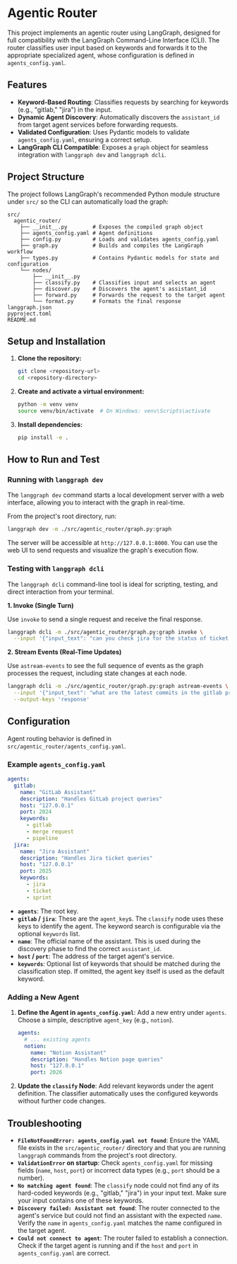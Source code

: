# Agentic Router

This project implements an agentic router using LangGraph, designed for full compatibility with the LangGraph Command-Line Interface (CLI). The router classifies user input based on keywords and forwards it to the appropriate specialized agent, whose configuration is defined in `agents_config.yaml`.

## Features

- **Keyword-Based Routing**: Classifies requests by searching for keywords (e.g., "gitlab," "jira") in the input.
- **Dynamic Agent Discovery**: Automatically discovers the `assistant_id` from target agent services before forwarding requests.
- **Validated Configuration**: Uses Pydantic models to validate `agents_config.yaml`, ensuring a correct setup.
- **LangGraph CLI Compatible**: Exposes a `graph` object for seamless integration with `langgraph dev` and `langgraph dcli`.

## Project Structure

The project follows LangGraph's recommended Python module structure under `src/` so the CLI can automatically load the graph:

```
src/
  agentic_router/
    ├── __init__.py        # Exposes the compiled graph object
    ├── agents_config.yaml # Agent definitions
    ├── config.py          # Loads and validates agents_config.yaml
    ├── graph.py           # Builds and compiles the LangGraph workflow
    ├── types.py           # Contains Pydantic models for state and configuration
    └── nodes/
        ├── __init__.py
        ├── classify.py    # Classifies input and selects an agent
        ├── discover.py    # Discovers the agent's assistant_id
        ├── forward.py     # Forwards the request to the target agent
        └── format.py      # Formats the final response
langgraph.json
pyproject.toml
README.md
```

## Setup and Installation

1.  **Clone the repository:**
    ```bash
    git clone <repository-url>
    cd <repository-directory>
    ```

2.  **Create and activate a virtual environment:**
    ```bash
    python -m venv venv
    source venv/bin/activate  # On Windows: venv\Scripts\activate
    ```

3.  **Install dependencies:**
    ```bash
    pip install -e .
    ```

## How to Run and Test

### Running with `langgraph dev`

The `langgraph dev` command starts a local development server with a web interface, allowing you to interact with the graph in real-time.

From the project's root directory, run:
```bash
langgraph dev -m ./src/agentic_router/graph.py:graph
```
The server will be accessible at `http://127.0.0.1:8000`. You can use the web UI to send requests and visualize the graph's execution flow.

### Testing with `langgraph dcli`

The `langgraph dcli` command-line tool is ideal for scripting, testing, and direct interaction from your terminal.

**1. Invoke (Single Turn)**

Use `invoke` to send a single request and receive the final response.

```bash
langgraph dcli -m ./src/agentic_router/graph.py:graph invoke \
  --input '{"input_text": "can you check jira for the status of ticket T-123?"}'
```

**2. Stream Events (Real-Time Updates)**

Use `astream-events` to see the full sequence of events as the graph processes the request, including state changes at each node.

```bash
langgraph dcli -m ./src/agentic_router/graph.py:graph astream-events \
  --input '{"input_text": "what are the latest commits in the gitlab project?"}' \
  --output-keys 'response'
```

## Configuration

Agent routing behavior is defined in `src/agentic_router/agents_config.yaml`.

### Example `agents_config.yaml`

```yaml
agents:
  gitlab:
    name: "GitLab Assistant"
    description: "Handles GitLab project queries"
    host: "127.0.0.1"
    port: 2024
    keywords:
      - gitlab
      - merge request
      - pipeline
  jira:
    name: "Jira Assistant"
    description: "Handles Jira ticket queries"
    host: "127.0.0.1"
    port: 2025
    keywords:
      - jira
      - ticket
      - sprint
```

- **`agents`**: The root key.
- **`gitlab` / `jira`**: These are the `agent_key`s. The `classify` node uses these keys to identify the agent. The keyword search is configurable via the optional `keywords` list.
- **`name`**: The official name of the assistant. This is used during the discovery phase to find the correct `assistant_id`.
- **`host` / `port`**: The address of the target agent's service.
- **`keywords`**: Optional list of keywords that should be matched during the classification step. If omitted, the agent key itself is used as the default keyword.

### Adding a New Agent

1.  **Define the Agent in `agents_config.yaml`**:
    Add a new entry under `agents`. Choose a simple, descriptive `agent_key` (e.g., `notion`).

    ```yaml
    agents:
      # ... existing agents
      notion:
        name: "Notion Assistant"
        description: "Handles Notion page queries"
        host: "127.0.0.1"
        port: 2026
    ```

2.  **Update the `classify` Node**:
    Add relevant keywords under the agent definition. The classifier automatically uses the configured keywords without further code changes.

## Troubleshooting

- **`FileNotFoundError: agents_config.yaml not found`**: Ensure the YAML file exists in the `src/agentic_router/` directory and that you are running `langgraph` commands from the project's root directory.
- **`ValidationError` on startup**: Check `agents_config.yaml` for missing fields (`name`, `host`, `port`) or incorrect data types (e.g., `port` should be a number).
- **`No matching agent found`**: The `classify` node could not find any of its hard-coded keywords (e.g., "gitlab," "jira") in your input text. Make sure your input contains one of these keywords.
- **`Discovery failed: Assistant not found`**: The router connected to the agent's service but could not find an assistant with the expected `name`. Verify the `name` in `agents_config.yaml` matches the name configured in the target agent.
- **`Could not connect to agent`**: The router failed to establish a connection. Check if the target agent is running and if the `host` and `port` in `agents_config.yaml` are correct.
